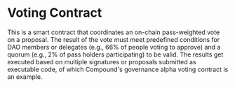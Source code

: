 # Voting Contract

This is a smart contract that coordinates an on-chain pass-weighted vote on a proposal. The result of the vote must meet predefined conditions for DAO members or delegates (e.g., 66% of people voting to approve) and a quorum (e.g., 2% of pass holders participating) to be valid. The results get executed based on multiple signatures or proposals submitted as executable code, of which Compound's governance alpha voting contract is an example.
